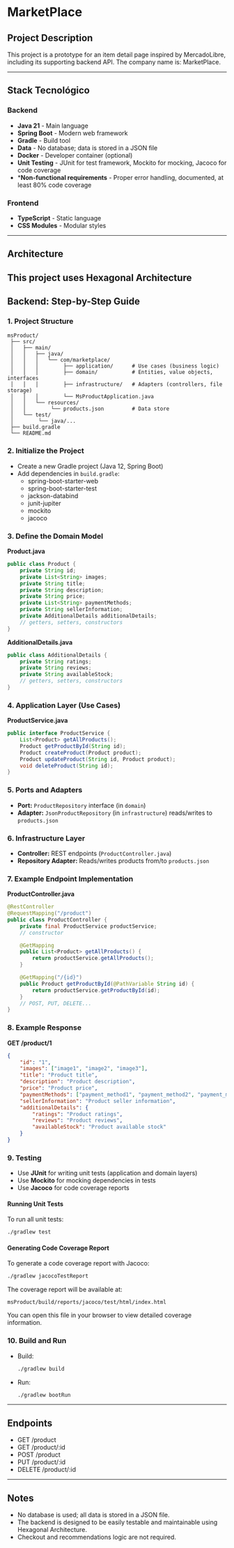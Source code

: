 # MarketPlace

## Project Description

This project is a prototype for an item detail page inspired by MercadoLibre, including its supporting backend API. The company name is: MarketPlace.

---

## Stack Tecnológico

### Backend
- **Java 21** - Main language
- **Spring Boot** - Modern web framework
- **Gradle** - Build tool
- **Data** - No database; data is stored in a JSON file
- **Docker** - Developer container (optional)
- **Unit Testing** - JUnit for test framework, Mockito for mocking, Jacoco for code coverage
- ***Non-functional requirements** - Proper error handling, documented, at least 80% code coverage

### Frontend
- **TypeScript** - Static language
- **CSS Modules** - Modular styles

---

## Architecture

This project uses **Hexagonal Architecture**
---

## Backend: Step-by-Step Guide

### 1. Project Structure

```
msProduct/
 ├── src/
 │   ├── main/
 │   │   ├── java/
 │   │   │   └── com/marketplace/
 │   │   │        ├── application/      # Use cases (business logic)
 │   │   │        ├── domain/           # Entities, value objects, interfaces
 │   │   │        ├── infrastructure/   # Adapters (controllers, file storage)
 │   │   │        └── MsProductApplication.java
 │   │   └── resources/
 │   │        └── products.json         # Data store
 │   └── test/
 │        └── java/...
 ├── build.gradle
 └── README.md
```

### 2. Initialize the Project

- Create a new Gradle project (Java 12, Spring Boot)
- Add dependencies in `build.gradle`:
  - spring-boot-starter-web
  - spring-boot-starter-test
  - jackson-databind
  - junit-jupiter
  - mockito
  - jacoco

### 3. Define the Domain Model

**Product.java**
```java
public class Product {
    private String id;
    private List<String> images;
    private String title;
    private String description;
    private String price;
    private List<String> paymentMethods;
    private String sellerInformation;
    private AdditionalDetails additionalDetails;
    // getters, setters, constructors
}
```

**AdditionalDetails.java**
```java
public class AdditionalDetails {
    private String ratings;
    private String reviews;
    private String availableStock;
    // getters, setters, constructors
}
```

### 4. Application Layer (Use Cases)

**ProductService.java**
```java
public interface ProductService {
    List<Product> getAllProducts();
    Product getProductById(String id);
    Product createProduct(Product product);
    Product updateProduct(String id, Product product);
    void deleteProduct(String id);
}
```

### 5. Ports and Adapters

- **Port:** `ProductRepository` interface (in `domain`)
- **Adapter:** `JsonProductRepository` (in `infrastructure`) reads/writes to `products.json`

### 6. Infrastructure Layer

- **Controller:** REST endpoints (`ProductController.java`)
- **Repository Adapter:** Reads/writes products from/to `products.json`

### 7. Example Endpoint Implementation

**ProductController.java**
```java
@RestController
@RequestMapping("/product")
public class ProductController {
    private final ProductService productService;
    // constructor

    @GetMapping
    public List<Product> getAllProducts() {
        return productService.getAllProducts();
    }

    @GetMapping("/{id}")
    public Product getProductById(@PathVariable String id) {
        return productService.getProductById(id);
    }
    // POST, PUT, DELETE...
}
```

### 8. Example Response

**GET /product/1**
```json
{
    "id": "1",
    "images": ["image1", "image2", "image3"],
    "title": "Product title",
    "description": "Product description",
    "price": "Product price",
    "paymentMethods": ["payment_method1", "payment_method2", "payment_method3"],
    "sellerInformation": "Product seller information",
    "additionalDetails": {
        "ratings": "Product ratings",
        "reviews": "Product reviews",
        "availableStock": "Product available stock"
    }
}
```

### 9. Testing

- Use **JUnit** for writing unit tests (application and domain layers)
- Use **Mockito** for mocking dependencies in tests
- Use **Jacoco** for code coverage reports

#### Running Unit Tests

To run all unit tests:
```sh
./gradlew test
```

#### Generating Code Coverage Report

To generate a code coverage report with Jacoco:
```sh
./gradlew jacocoTestReport
```

The coverage report will be available at:
```
msProduct/build/reports/jacoco/test/html/index.html
```

You can open this file in your browser to view detailed coverage information.

### 10. Build and Run

- Build:
  ```sh
  ./gradlew build
  ```
- Run:
  ```sh
  ./gradlew bootRun
  ```

---

## Endpoints
- GET /product
- GET /product/:id
- POST /product
- PUT /product/:id
- DELETE /product/:id

---

## Notes
- No database is used; all data is stored in a JSON file.
- The backend is designed to be easily testable and maintainable using Hexagonal Architecture.
- Checkout and recommendations logic are not required.
